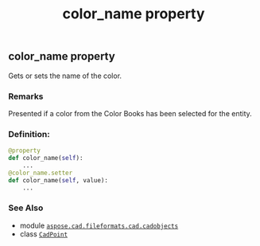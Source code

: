 ﻿---
title: color_name property
second_title: Aspose.CAD for Python via .NET API References
description: 
type: docs
weight: 160
url: /python-net/aspose.cad.fileformats.cad.cadobjects/cadpoint/color_name/
is_root: false
---

## color_name property


Gets or sets the name of the color.

### Remarks 


Presented if a color from the Color Books has been selected for the entity.
### Definition:
```python
@property
def color_name(self):
    ...
@color_name.setter
def color_name(self, value):
    ...
```

### See Also
* module [`aspose.cad.fileformats.cad.cadobjects`](../../)
* class [`CadPoint`](/cad/python-net/aspose.cad.fileformats.cad.cadobjects/cadpoint)
